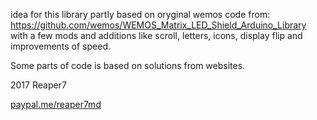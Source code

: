 idea for this library partly based on oryginal wemos code from:<br>
https://github.com/wemos/WEMOS_Matrix_LED_Shield_Arduino_Library<br>
with a few mods and additions like scroll, letters, icons, display flip and improvements of speed.

Some parts of code is based on solutions from websites.

2017 Reaper7

[paypal.me/reaper7md](https://www.paypal.me/reaper7md)
